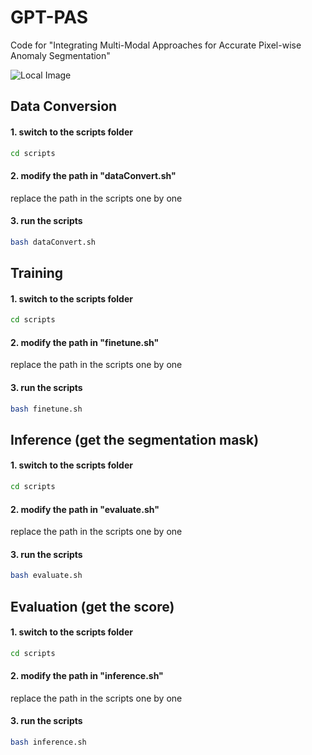 # GPT-PAS

Code for "Integrating Multi-Modal Approaches for Accurate Pixel-wise Anomaly Segmentation"

![Local Image](image/teaser.png)

## Data Conversion



#### 1. switch to the scripts folder

```bash
cd scripts
```



#### 2. modify the path in "dataConvert.sh"

replace the path in the scripts one by one



#### 3. run the scripts

```bash
bash dataConvert.sh
```



## Training



#### 1. switch to the scripts folder

```bash
cd scripts
```



#### 2. modify the path in "finetune.sh"

replace the path in the scripts one by one



#### 3. run the scripts

```bash
bash finetune.sh
```





## Inference (get the segmentation mask)



#### 1. switch to the scripts folder

```bash
cd scripts
```



#### 2. modify the path in "evaluate.sh"

replace the path in the scripts one by one



#### 3. run the scripts

```bash
bash evaluate.sh
```



## Evaluation (get the score)



#### 1. switch to the scripts folder

```bash
cd scripts
```



#### 2. modify the path in "inference.sh"

replace the path in the scripts one by one



#### 3. run the scripts

```bash
bash inference.sh
```

